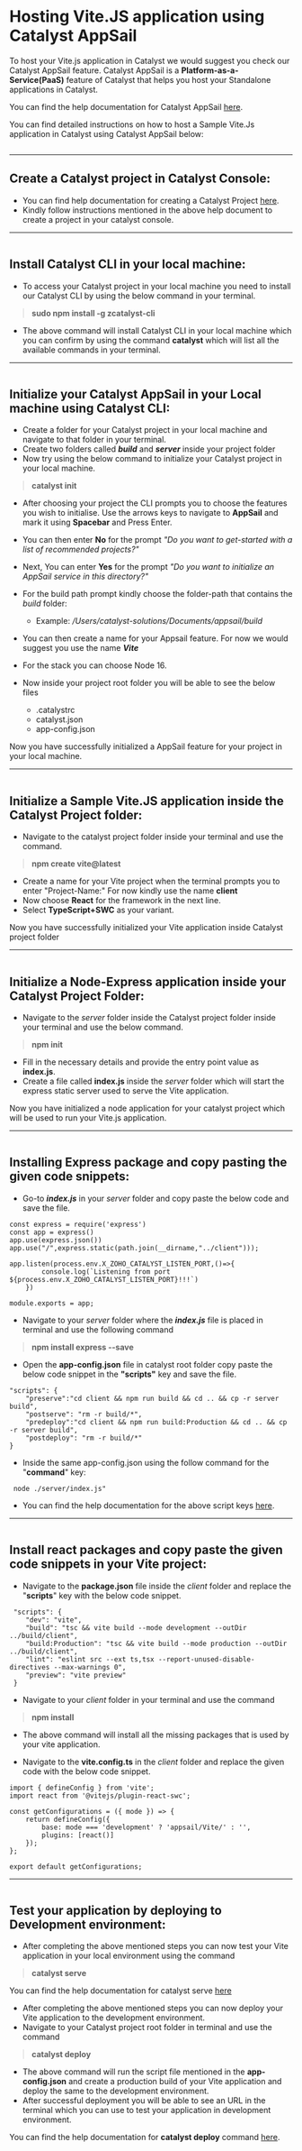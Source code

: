 # Hosting Vite.JS application using Catalyst AppSail

To host your Vite.js application in Catalyst we would suggest you check our Catalyst AppSail feature. Catalyst AppSail is a **Platform-as-a-Service(PaaS)** feature of Catalyst that helps you host your Standalone applications in Catalyst.

You can find the help documentation for Catalyst AppSail [here](https://docs.catalyst.zoho.com/en/serverless/help/appsail/introduction/).

You can find detailed instructions on how to host a Sample Vite.Js application in Catalyst using Catalyst AppSail below:

![]()

---

## Create a Catalyst project in Catalyst Console:

- You can find help documentation for creating a Catalyst Project [here](https://docs.catalyst.zoho.com/en/getting-started/catalyst-projects/#create-a-catalyst-project).
- Kindly follow instructions mentioned in the above help document to create a project in your catalyst console.

---

![]()

## Install Catalyst CLI in your local machine:

- To access your Catalyst project in your local machine you need to install our Catalyst CLI by using the below command in your terminal.

> **sudo npm install -g zcatalyst-cli**

- The above command will install Catalyst CLI in your local machine which you can confirm by using the command **catalyst** which will list all the available commands in your terminal.

---

![]()

## Initialize your Catalyst AppSail in your Local machine using Catalyst CLI:

- Create a folder for your Catalyst project in your local machine and navigate to that folder in your terminal.
- Create two folders called ***build*** and ***server*** inside your project folder
- Now try using the below command to initialize your Catalyst project in your local machine.

> **catalyst init**

- After choosing your project the CLI prompts you to choose the features you wish to initialise. Use the arrows keys to navigate to **AppSail** and mark it using **Spacebar** and Press Enter.
- You can then enter **No** for the prompt *"Do you want to get-started with a list of recommended projects?"*
- Next, You can enter **Yes** for the prompt *"Do you want to initialize an AppSail service in this directory?"*
- For the build path prompt kindly choose the folder-path that contains the *build* folder:

  - Example: */Users/catalyst-solutions/Documents/appsail/build*
  ![]()

- You can then create a name for your Appsail feature. For now we would suggest you use the name ***Vite***
- For the stack you can choose Node 16.
- Now inside your project root folder you will be able to see the below files

  - .catalystrc
  - catalyst.json
  - app-config.json

Now you have successfully initialized a AppSail feature for your project in your local machine.

---

![]()

## Initialize a Sample Vite.JS application inside the Catalyst Project folder:

- Navigate to the catalyst project folder inside your terminal and use the command.

> **npm create vite@latest**

- Create a name for your Vite project when the terminal prompts you to enter "Project-Name:" For now kindly use the name **client**
- Now choose **React** for the framework in the next line.
- Select **TypeScript+SWC** as your variant.

Now you have successfully initialized your Vite application inside Catalyst project folder

---

![]()

## Initialize a Node-Express application inside your Catalyst Project Folder:

- Navigate to the *server* folder inside the Catalyst project folder inside your terminal and use the below command.

> **npm init**

- Fill in the necessary details and provide the entry point value as **index.js**.
- Create a file called **index.js** inside the *server* folder which will start the express static server used to serve the Vite application.

Now you have initialized a node application for your catalyst project which will be used to run your Vite.js application.

---

![]()

## Installing Express package and copy pasting the given code snippets:

- Go-to ***index.js*** in your *server* folder and copy paste the below code and save the file.

```
const express = require('express')
const app = express()
app.use(express.json())
app.use("/",express.static(path.join(__dirname,"../client")));

app.listen(process.env.X_ZOHO_CATALYST_LISTEN_PORT,()=>{
        console.log(`Listening from port ${process.env.X_ZOHO_CATALYST_LISTEN_PORT}!!!`)
    })

module.exports = app;
```

- Navigate to your *server* folder where the ***index.js*** file is placed in terminal and use the following command

> **npm install express --save**


- Open the **app-config.json** file in catalyst root folder copy paste the below code snippet in the **"scripts"** key and save the file.

```
"scripts": {
    "preserve":"cd client && npm run build && cd .. && cp -r server build",
    "postserve": "rm -r build/*",
    "predeploy":"cd client && npm run build:Production && cd .. && cp -r server build",
    "postdeploy": "rm -r build/*"
}
```

- Inside the same app-config.json using the follow command for the "**command**" key:

```
 node ./server/index.js"
```
- You can find the help documentation for the above script keys [here](https://docs.catalyst.zoho.com/en/cli/v1/scripts/introduction/).

---

![]()

## Install react packages and copy paste the given code snippets in your Vite project:

- Navigate to the **package.json** file inside the *client* folder and replace the "**scripts**" key with the below code snippet.

```
 "scripts": {
    "dev": "vite",
    "build": "tsc && vite build --mode development --outDir ../build/client",
    "build:Production": "tsc && vite build --mode production --outDir ../build/client",
    "lint": "eslint src --ext ts,tsx --report-unused-disable-directives --max-warnings 0",
    "preview": "vite preview"
 }
```

- Navigate to your *client* folder in your terminal and use the command

> **npm install**

- The above command will install all the missing packages that is used by your vite application.

- Navigate to the **vite.config.ts** in the *client* folder and replace the given code with the below code snippet.

```
import { defineConfig } from 'vite';
import react from '@vitejs/plugin-react-swc';

const getConfigurations = ({ mode }) => {
	return defineConfig({
		base: mode === 'development' ? 'appsail/Vite/' : '',
		plugins: [react()]
	});
};

export default getConfigurations;
```


---

![]()

## Test your application by deploying to Development environment:

- After completing the above mentioned steps you can now test your Vite application in your local environment using the command

> **catalyst serve**

You can find the help documentation for catalyst serve [here](https://docs.catalyst.zoho.com/en/cli/v1/serve-resources/serve-all-resources/)

- After completing the above mentioned steps you can now deploy your Vite application to the development environment.
- Navigate to your Catalyst project root folder in terminal and use the command

> **catalyst deploy**

- The above command will run the script file mentioned in the **app-config.json** and create a production build of your Vite application and deploy the same to the development environment.
- After successful deployment you will be able to see an URL in the terminal which you can use to test your application in development environment.

You can find the help documentation for **catalyst deploy** command [here](https://docs.catalyst.zoho.com/en/cli/v1/deploy-resources/introduction/).
